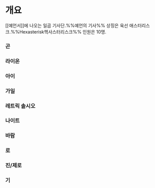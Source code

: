 # 개요
[[예언서]]에 나오는 일곱 기사단.%%예언의 기사%%
상징은 육선 애스터리스크.%%Hexasterisk헥사스터리스크%%
인원은 10명.

### 곤
### 라이온
### 아이
### 가일
### 레트릭 솔시오
### 나이트
### 바람
### 로
### 진/제로
### 기